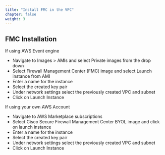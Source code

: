 ```yaml
---
title: "Install FMC in the VPC"
chapter: false
weight: 3
---
```


## FMC Installation
If using AWS Event engine
- Navigate to Images > AMIs and select Private images from the drop down
- Select Firewall Management Center (FMC) image and select Launch instance from AMI
- Enter a name for the instance
- Select the created key pair
- Under network settings select the previously created VPC and subnet
- Click on Launch Instance

If using your own AWS Account
- Navigate to AWS Marketplace subscriptions
- Select Cisco Secure Firewall Management Center BYOL image and click on launch instance
- Enter a name for the instance
- Select the created key pair
- Under network settings select the previously created VPC and subnet
- Click on Launch Instance